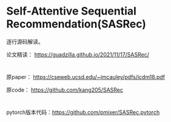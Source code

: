 # Self-Attentive Sequential Recommendation(SASRec)

逐行源码解读。

论文精读：   https://guadzilla.github.io/2021/11/17/SASRec/

# 

原paper：   https://cseweb.ucsd.edu/~jmcauley/pdfs/icdm18.pdf  
  
原code：    https://github.com/kang205/SASRec 

# 

pytorch版本代码：https://github.com/pmixer/SASRec.pytorch


